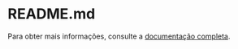 # README.md

Para obter mais informações, consulte a [documentação completa](https://r1cardopereira.github.io/FastAPI).

